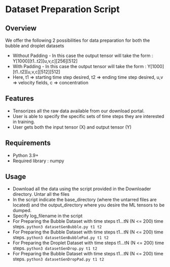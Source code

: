 # Dataset Preparation Script

## Overview
We offer the following 2 possibilities for data preparation for both the bubble and droplet datasets
- Without Padding - In this case the output tensor will take the form : Y[1000][t1..t2][u,v,c][256][512]
- With Padding - In this case the output tensor will take the form : Y[1000][t1..t2][u,v,c][512][512]
- Here, t1 => starting time step desired, t2 => ending time step desired, u,v => velocity fields, c => concentration


## Features

- Tensorizes all the raw data available from our download portal.
- User is able to specify the specific sets of time steps they are interested in training.
- User gets both the input tensor (X) and output tensor (Y)

## Requirements

- Python 3.9+
- Required library : numpy

## Usage
- Download all the data using the script provided in the Downloader directory. Untar all the files
- In the script indicate the base\_directory (where the untarred files are located) and the output\_directory where you desire the ML tensors to be dumped.
- Specify log\_filename in the script
- For Preparing the Bubble Dataset with time steps t1...tN (N <= 200) time steps. ```python3 datasetGenBubble.py t1 t2```
- For Preparing the Bubble Dataset with time steps t1...tN (N <= 200) time steps. ```python3 datasetGenBubblePad.py t1 t2```
- For Preparing the Droplet Dataset with time steps t1...tN (N <= 200) time steps. ```python3 datasetGenDrop.py t1 t2```
- For Preparing the Bubble Dataset with time steps t1...tN (N <= 200) time steps. ```python3 datasetGenDropPad.py t1 t2```

